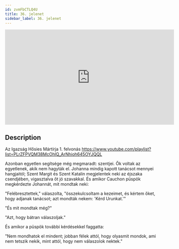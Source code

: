 ```yaml
---
id: zvmFbCTLQ4U
title: 36. jelenet
sidebar_label: 36. jelenet
---
```


<iframe
  width="560"
  height="315"
  src="https://www.youtube.com/embed/zvmFbCTLQ4U"
  title="YouTube video player"
  frameborder="0"
  allow="accelerometer; autoplay; clipboard-write; encrypted-media; gyroscope; picture-in-picture; web-share"
  referrerpolicy="strict-origin-when-cross-origin"
  allowfullscreen
></iframe>

## Description

Az Igazság Hősies Mártírja 1. felvonás
https://www.youtube.com/playlist?list=PLrZFPVQM38McOhlQ_ArNhioh645OYJQQL

Azonban egyetlen segítsége még megmaradt: szentjei. Ők voltak az egyetlenek, akik nem hagyták el. Johanna mindig kapott tanácsot mennyei hangjaitól; Szent Margit és Szent Katalin megjelentek neki az éjszaka csendjében, vigasztalva őt jó szavakkal. És amikor Cauchon püspök megkérdezte Johannát, mit mondtak neki:

"Felébresztettek," válaszolta, "összekulcsoltam a kezeimet, és kértem őket, hogy adjanak tanácsot; azt mondták nekem: 'Kérd Urunkat.'"

"És mit mondtak még?"

"Azt, hogy bátran válaszoljak."

És amikor a püspök további kérdésekkel faggatta:

"Nem mondhatok el mindent; jobban félek attól, hogy olyasmit mondok, ami nem tetszik nekik, mint attól, hogy nem válaszolok nektek."
